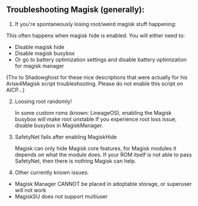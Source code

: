 Troubleshooting Magisk (generally):
--------------------------------------------------------

1. If you're spontaneously losing root/weird magisk stuff happening:

This often happens when magisk hide is enabled.
You will either need to:
- Disable magisk hide
- Disable magisk busybox
- Or go to battery optimization settings and disable battery optimization for magisk manager

(Thx to Shadowghost for these nice descriptions that were actually for his Arise4Magisk script troubleshooting.
Please do not enable this script on AICP...)

2. Loosing root randomly!

   In some custom roms (known: LineageOS), enabling
    the Magisk busybox will make root unstable
    If you experience root loss issue, disable busybox
    in MagiskManager.

3. SafetyNet fails after enabling MagiskHide

    Magisk can only hide Magisk core features, for Magisk
    modules it depends on what the module does.
    If your ROM itself is not able to pass SafetyNet, then
    there is nothing Magisk can help.

4. Other currently known issues:

- Magisk Manager CANNOT be placed in adoptable
  storage, or superuser will not work
- MagiskSU does not support multiuser